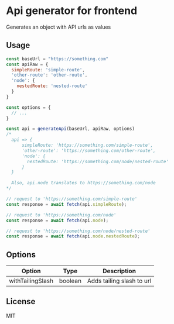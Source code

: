 # Api generator for frontend

Generates an object with API urls as values

## Usage

```javascript
const baseUrl = "https://something.com"
const apiRaw = {
  simpleRoute: 'simple-route',
  'other-route': 'other-route',
  'node': {
    nestedRoute: 'nested-route'
  }
}

const options = {
  // ...
}

const api = generateApi(baseUrl, apiRaw, options)
/*
  api => {
      simpleRoute: 'https://something.com/simple-route',
      'other-route': 'https://something.com/other-route',
      'node': {
        nestedRoute: 'https://something.com/node/nested-route'
      }
  }

  Also, api.node translates to https://something.com/node
*/

// request to 'https://something.com/simple-route'
const response = await fetch(api.simpleRoute);

// request to 'https://something.com/node'
const response = await fetch(api.node);

// request to 'https://something.com/node/nested-route'
const response = await fetch(api.node.nestedRoute);
```

## Options

| Option | Type | Description |
| --- | :---: | --- | 
| withTailingSlash | boolean | Adds tailing slash to url |

## License
MIT
